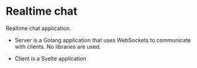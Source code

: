 # Realtime chat

Realtime chat application.

- Server is a Golang application that uses WebSockets to communicate with clients. No libraries are used.

- Client is a Svelte application
